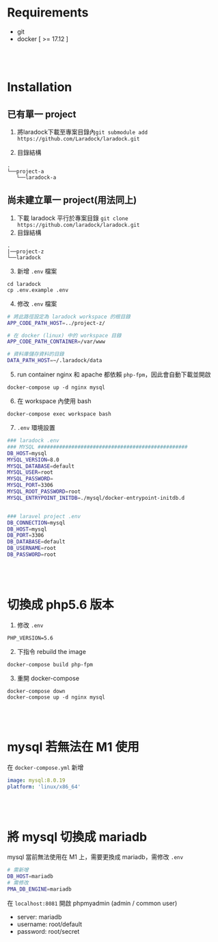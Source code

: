 # Requirements
* git
* docker [ >= 17.12 ]

<br/>

<br/>

# Installation
## 已有單一 project
1. 將laradock下載至專案目錄內`git submodule add https://github.com/Laradock/laradock.git`

2. 目錄結構 
```
.
└──project-a
   └──laradock-a
```

## 尚未建立單一 project(用法同上)
1. 下載 laradock 平行於專案目錄 `git clone https://github.com/laradock/laradock.git`
2. 目錄結構
```
.
|──project-z
└──laradock
```
3. 新增 `.env` 檔案
```
cd laradock
cp .env.example .env
```

4. 修改 `.env` 檔案
```sh
# 將此路徑設定為 laradock workspace 的根目錄
APP_CODE_PATH_HOST=../project-z/

# 在 docker (linux) 中的 workspace 目錄
APP_CODE_PATH_CONTAINER=/var/www

# 資料庫儲存資料的目錄
DATA_PATH_HOST=~/.laradock/data
```

5. run container
nginx 和 apache 都依賴 `php-fpm`，因此會自動下載並開啟
```
docker-compose up -d nginx mysql
```

6. 在 workspace 內使用 bash
```
docker-compose exec workspace bash
```

7. `.env` 環境設置
```sh
### laradock .env 
### MYSQL #################################################
DB_HOST=mysql
MYSQL_VERSION=8.0
MYSQL_DATABASE=default
MYSQL_USER=root
MYSQL_PASSWORD=
MYSQL_PORT=3306
MYSQL_ROOT_PASSWORD=root
MYSQL_ENTRYPOINT_INITDB=./mysql/docker-entrypoint-initdb.d


### laravel project .env
DB_CONNECTION=mysql
DB_HOST=mysql
DB_PORT=3306
DB_DATABASE=default
DB_USERNAME=root
DB_PASSWORD=root
```

<br/>

<br/>

# 切換成 php5.6 版本

1. 修改 `.env` 
```
PHP_VERSION=5.6
```

2. 下指令 rebuild the image
```
docker-compose build php-fpm
```

3. 重開 docker-compose
```
docker-compose down 
docker-compose up -d nginx mysql
```

<br/>

<br/>

# mysql 若無法在 M1 使用
在 `docker-compose.yml` 新增
```yml
image: mysql:8.0.19
platform: 'linux/x86_64'
```

<br/>

<br/>

# 將 mysql 切換成 mariadb
mysql 當前無法使用在 M1 上，需要更換成 mariadb，需修改 `.env`
```sh 
# 需新增
DB_HOST=mariadb
# 需修改
PMA_DB_ENGINE=mariadb
```
在 `localhost:8081` 開啟 phpmyadmin (admin / common user)
* server: mariadb
* username: root/default 
* password: root/secret
